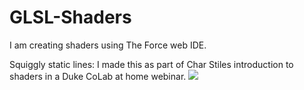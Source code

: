 # GLSL-Shaders
I am creating shaders using The Force web IDE. 

Squiggly static lines: 
I made this as part of Char Stiles introduction to shaders in a Duke CoLab at home webinar. 
<img src="https://github.com/EdwardDeaver/GLSL-Shaders/blob/master/media/squigglyStaticGif.gif?raw=true"/>

